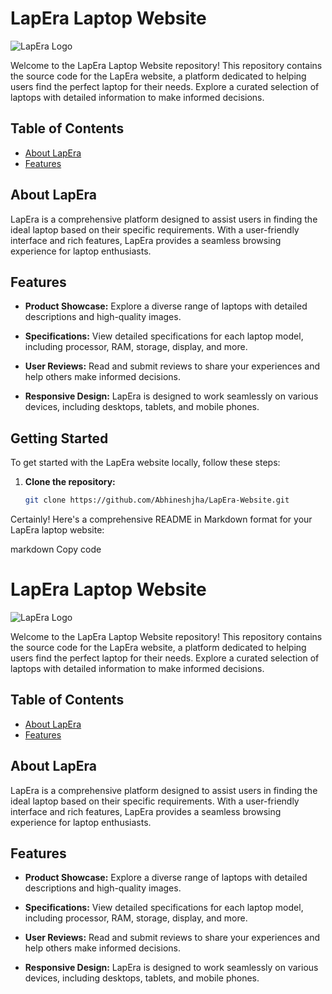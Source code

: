 # LapEra Laptop Website

![LapEra Logo](/LapEra/images/img1.png)

Welcome to the LapEra Laptop Website repository! This repository contains the source code for the LapEra website, a platform dedicated to helping users find the perfect laptop for their needs. Explore a curated selection of laptops with detailed information to make informed decisions.

## Table of Contents

- [About LapEra](#about-lapera)
- [Features](#features)


## About LapEra

LapEra is a comprehensive platform designed to assist users in finding the ideal laptop based on their specific requirements. With a user-friendly interface and rich features, LapEra provides a seamless browsing experience for laptop enthusiasts.

## Features

- **Product Showcase:** Explore a diverse range of laptops with detailed descriptions and high-quality images.

- **Specifications:** View detailed specifications for each laptop model, including processor, RAM, storage, display, and more.

- **User Reviews:** Read and submit reviews to share your experiences and help others make informed decisions.

- **Responsive Design:** LapEra is designed to work seamlessly on various devices, including desktops, tablets, and mobile phones.

## Getting Started

To get started with the LapEra website locally, follow these steps:

1. **Clone the repository:**
   ```bash
   git clone https://github.com/Abhineshjha/LapEra-Website.git

Certainly! Here's a comprehensive README in Markdown format for your LapEra laptop website:

markdown
Copy code
# LapEra Laptop Website

![LapEra Logo](/LapEra/images/logo1.png)

Welcome to the LapEra Laptop Website repository! This repository contains the source code for the LapEra website, a platform dedicated to helping users find the perfect laptop for their needs. Explore a curated selection of laptops with detailed information to make informed decisions.

## Table of Contents

- [About LapEra](#about-lapera)
- [Features](#features)

## About LapEra

LapEra is a comprehensive platform designed to assist users in finding the ideal laptop based on their specific requirements. With a user-friendly interface and rich features, LapEra provides a seamless browsing experience for laptop enthusiasts.

## Features

- **Product Showcase:** Explore a diverse range of laptops with detailed descriptions and high-quality images.

- **Specifications:** View detailed specifications for each laptop model, including processor, RAM, storage, display, and more.

- **User Reviews:** Read and submit reviews to share your experiences and help others make informed decisions.

- **Responsive Design:** LapEra is designed to work seamlessly on various devices, including desktops, tablets, and mobile phones.